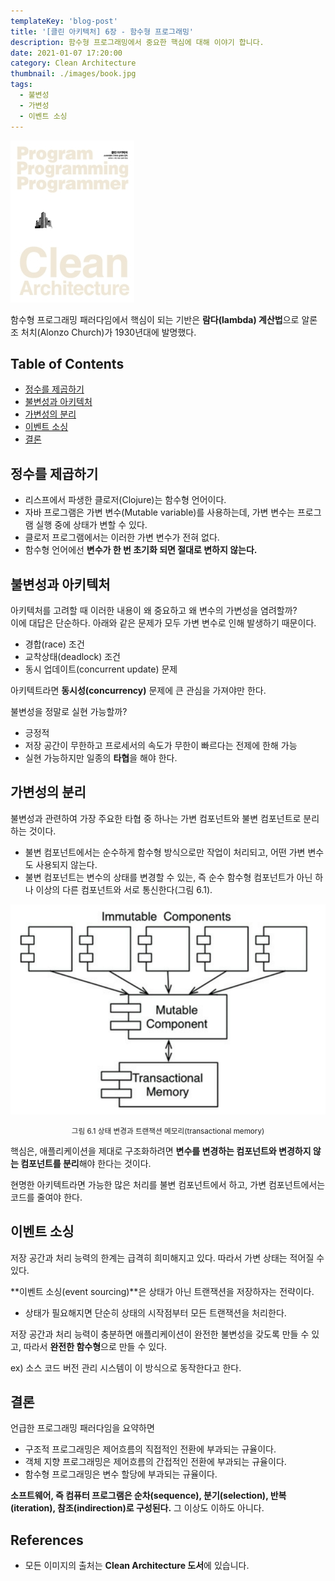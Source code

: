 ```yaml
---
templateKey: 'blog-post'
title: '[클린 아키텍처] 6장 - 함수형 프로그래밍'
description: 함수형 프로그래밍에서 중요한 핵심에 대해 이야기 합니다.
date: 2021-01-07 17:20:00
category: Clean Architecture
thumbnail: ./images/book.jpg
tags:
  - 불변성
  - 가변성
  - 이벤트 소싱
---
```


![2020_retro_thumbnail](./images/book.jpg)

함수형 프로그래밍 패러다임에서 핵심이 되는 기반은 **람다(lambda) 계산법**으로 알론조 처치(Alonzo Church)가 1930년대에 발명했다.

## Table of Contents

- [정수를 제곱하기](#정수를-제곱하기)
- [불변성과 아키텍처](#불변성과-아키텍처)
- [가변성의 분리](#가변성의-분리)
- [이벤트 소싱](#이벤트-소싱)
- [결론](#결론)

## 정수를 제곱하기

- 리스프에서 파생한 클로저(Clojure)는 함수형 언어이다.
- 자바 프로그램은 가변 변수(Mutable variable)를 사용하는데, 가변 변수는 프로그램 실행 중에 상태가 변할 수 있다.
- 클로저 프로그램에서는 이러한 가변 변수가 전혀 없다.
- 함수형 언어에선 **변수가 한 번 초기화 되면 절대로 변하지 않는다.**

## 불변성과 아키텍처

아키텍처를 고려할 때 이러한 내용이 왜 중요하고 왜 변수의 가변성을 염려할까?  
이에 대답은 단순하다. 아래와 같은 문제가 모두 가변 변수로 인해 발생하기 때문이다.

- 경합(race) 조건
- 교착상태(deadlock) 조건
- 동시 업데이트(concurrent update) 문제

아키텍트라면 **동시성(concurrency)** 문제에 큰 관심을 가져야만 한다.

불변성을 정말로 실현 가능할까?

- 긍정적
- 저장 공간이 무한하고 프로세서의 속도가 무한이 빠르다는 전제에 한해 가능
- 실현 가능하지만 일종의 **타협**을 해야 한다.

## 가변성의 분리

불변성과 관련하여 가장 주요한 타협 중 하나는 가변 컴포넌트와 불변 컴포넌트로 분리하는 것이다.

- 불변 컴포넌트에서는 순수하게 함수형 방식으로만 작업이 처리되고, 어떤 가변 변수도 사용되지 않는다.
- 불변 컴포넌트는 변수의 상태를 변경할 수 있는, 즉 순수 함수형 컴포넌트가 아닌 하나 이상의 다른 컴포넌트와 서로 통신한다(그림 6.1).

![그림 6.1 상태 변경과 트랜잭션 메모리(transactional memory)](./images/image-6.1.png)

<p style="text-align: center;"><small>그림 6.1 상태 변경과 트랜잭션 메모리(transactional memory)</small></p>

핵심은, 애플리케이션을 제대로 구조화하려면 **변수를 변경하는 컴포넌트와 변경하지 않는 컴포넌트를 분리**해야 한다는 것이다.

현명한 아키텍트라면 가능한 많은 처리를 불변 컴포넌트에서 하고, 가변 컴포넌트에서는 코드를 줄여야 한다.

## 이벤트 소싱

저장 공간과 처리 능력의 한계는 급격히 희미해지고 있다. 따라서 가변 상태는 적어질 수 있다.

**이벤트 소싱(event sourcing)**은 상태가 아닌 트랜잭션을 저장하자는 전략이다.

- 상태가 필요해지면 단순히 상태의 시작점부터 모든 트랜잭션을 처리한다.

저장 공간과 처리 능력이 충분하면 애플리케이션이 완전한 불변성을 갖도록 만들 수 있고, 따라서 **완전한 함수형**으로 만들 수 있다.

ex) 소스 코드 버전 관리 시스템이 이 방식으로 동작한다고 한다.

## 결론

언급한 프로그래밍 패러다임을 요약하면

- 구조적 프로그래밍은 제어흐름의 직접적인 전환에 부과되는 규율이다.
- 객체 지향 프로그래밍은 제어흐름의 간접적인 전환에 부과되는 규율이다.
- 함수형 프로그래밍은 변수 할당에 부과되는 규율이다.

**소프트웨어, 즉 컴퓨터 프로그램은 순차(sequence), 분기(selection), 반복(iteration), 참조(indirection)로 구성된다.** 그 이상도 이하도 아니다.

## References

- 모든 이미지의 출처는 **Clean Architecture 도서**에 있습니다.
